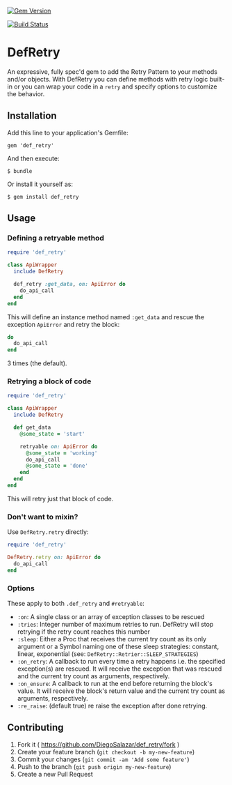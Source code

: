 [![Gem Version](https://badge.fury.io/rb/def_retry.svg)](http://badge.fury.io/rb/def_retry)

[![Build Status](https://travis-ci.org/DiegoSalazar/DefRetry.svg?branch=master)](https://travis-ci.org/DiegoSalazar/DefRetry)

# DefRetry

An expressive, fully spec'd gem to add the Retry Pattern to your methods and/or objects. With DefRetry
you can define methods with retry logic built-in or you can wrap your code in a
`retry` and specify options to customize the behavior.

## Installation

Add this line to your application's Gemfile:

    gem 'def_retry'

And then execute:

    $ bundle

Or install it yourself as:

    $ gem install def_retry

## Usage

### Defining a retryable method

```ruby
require 'def_retry'

class ApiWrapper
  include DefRetry

  def_retry :get_data, on: ApiError do
    do_api_call
  end
end
```

This will define an instance method named `:get_data` and rescue the exception
`ApiError` and retry the block:

```ruby
do
  do_api_call
end
```
3 times (the default).

### Retrying a block of code

```ruby
require 'def_retry'

class ApiWrapper
  include DefRetry

  def get_data
    @some_state = 'start'

    retryable on: ApiError do
      @some_state = 'working'
      do_api_call
      @some_state = 'done'
    end
  end
end
```

This will retry just that block of code.

### Don't want to mixin?

Use `DefRetry.retry` directly:

```ruby
require 'def_retry'

DefRetry.retry on: ApiError do
  do_api_call
end
```

### Options

These apply to both `.def_retry` and `#retryable`:
  - `:on`: A single class or an array of exception classes to be rescued
  - `:tries`: Integer number of maximum retries to run. DefRetry will stop retrying if the retry count reaches this number
  - `:sleep`: Either a Proc that receives the current try count as its only argument or a Symbol naming one of these sleep strategies: constant, linear, exponential (see: `DefRetry::Retrier::SLEEP_STRATEGIES`)
  - `:on_retry`: A callback to run every time a retry happens i.e. the specified exception(s) are rescued. It will receive the exception that was rescued and the current try count as arguments, respectively.
  - `:on_ensure`: A callback to run at the end before returning the block's value. It will receive the block's return value and the current try count as arguments, respectively.
  - `:re_raise`: (default true) re raise the exception after done retrying.

## Contributing

1. Fork it ( https://github.com/DiegoSalazar/def_retry/fork )
2. Create your feature branch (`git checkout -b my-new-feature`)
3. Commit your changes (`git commit -am 'Add some feature'`)
4. Push to the branch (`git push origin my-new-feature`)
5. Create a new Pull Request
